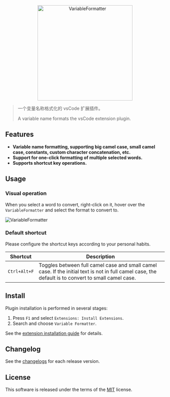 <!-- 封面区域 -->
<div align='center'>
<img src="https://oss.leeou.cc/VariableFormatter/icon-transparent.png" alt="VariableFormatter" width="300" height="300">
</div>

> 一个变量名称格式化的 vsCode 扩展插件。
>
> A variable name formats the vsCode extension plugin.

## Features

- **Variable name formatting, supporting big camel case, small camel case, constants, custom character concatenation, etc.**
- **Support for one-click formatting of multiple selected words.**
- **Supports shortcut key operations.**

## Usage

### Visual operation

When you select a word to convert, right-click on it, hover over the `VariableFormatter` and select the format to convert to.

![VariableFormatter](https://oss.leeou.cc/VariableFormatter/demo.gif)

### Default shortcut

Please configure the shortcut keys according to your personal habits.

| Shortcut     | Description                                                                                                                                         |
| ------------ | --------------------------------------------------------------------------------------------------------------------------------------------------- |
| `Ctrl+Alt+F` | Toggles between full camel case and small camel case. If the initial text is not in full camel case, the default is to convert to small camel case. |

## Install

Plugin installation is performed in several stages:

1. Press `F1` and select `Extensions: Install Extensions`.
2. Search and choose `Variable Formatter`.

See the [extension installation guide](https://code.visualstudio.com/docs/editor/extension-gallery) for details.

## Changelog

See the [changelogs](https://github.com/imleeou/VariableFormatter/blob/main/CHANGELOG.md) for each release version.

## License

This software is released under the terms of the [MIT](https://github.com/imleeou/VariableFormatter/blob/main/LICENSE.md) license.
